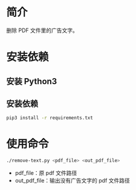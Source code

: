 # 简介
删除 PDF 文件里的广告文字。
# 安装依赖
## 安装 Python3
## 安装依赖
```bash
pip3 install -r requirements.txt
```

# 使用命令
```bash
./remove-text.py <pdf_file> <out_pdf_file>
```

+ pdf_file：原 pdf 文件路径
+ out_pdf_file：输出没有广告文字的 pdf 文件路径
